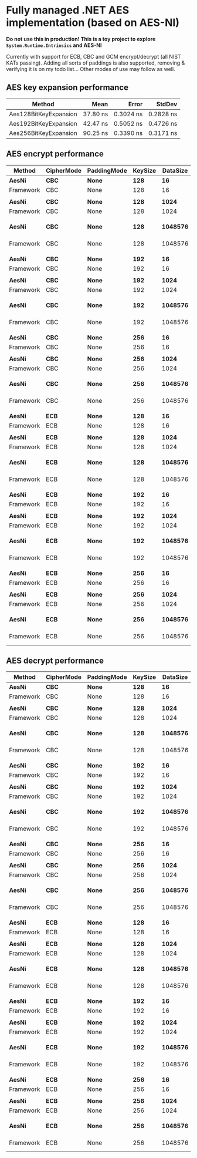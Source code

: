 # Fully managed .NET AES implementation (based on AES-NI)

**Do not use this in production! This is a toy project to explore `System.Runtime.Intrinsics` and AES-NI**

Currently with support for ECB, CBC and GCM encrypt/decrypt (all NIST KATs passing). 
Adding all sorts of paddings is also supported, removing & verifying it is on my todo list...
Other modes of use may follow as well.

## AES key expansion performance

|                Method |     Mean |     Error |    StdDev |
|---------------------- |---------:|----------:|----------:|
| Aes128BitKeyExpansion | 37.80 ns | 0.3024 ns | 0.2828 ns |
| Aes192BitKeyExpansion | 42.47 ns | 0.5052 ns | 0.4726 ns |
| Aes256BitKeyExpansion | 90.25 ns | 0.3390 ns | 0.3171 ns |

## AES encrypt performance

|    Method | CipherMode | PaddingMode | KeySize | DataSize |            Mean |         Error |        StdDev | Ratio |
|---------- |----------- |------------ |-------- |--------- |----------------:|--------------:|--------------:|------:|
|     **AesNi** |        **CBC** |        **None** |     **128** |       **16** |        **54.14 ns** |     **0.1514 ns** |     **0.1416 ns** |  **0.66** |
| Framework |        CBC |        None |     128 |       16 |        81.48 ns |     0.4009 ns |     0.3554 ns |  1.00 |
|           |            |             |         |          |                 |               |               |       |
|     **AesNi** |        **CBC** |        **None** |     **128** |     **1024** |       **905.53 ns** |     **0.7135 ns** |     **0.6674 ns** |  **1.18** |
| Framework |        CBC |        None |     128 |     1024 |       769.19 ns |     2.2911 ns |     2.1431 ns |  1.00 |
|           |            |             |         |          |                 |               |               |       |
|     **AesNi** |        **CBC** |        **None** |     **128** |  **1048576** |   **860,640.48 ns** | **2,227.3371 ns** | **2,083.4525 ns** |  **1.15** |
| Framework |        CBC |        None |     128 |  1048576 |   750,397.90 ns |   790.3225 ns |   739.2682 ns |  1.00 |
|           |            |             |         |          |                 |               |               |       |
|     **AesNi** |        **CBC** |        **None** |     **192** |       **16** |        **59.60 ns** |     **0.1091 ns** |     **0.0911 ns** |  **0.70** |
| Framework |        CBC |        None |     192 |       16 |        84.92 ns |     0.1918 ns |     0.1794 ns |  1.00 |
|           |            |             |         |          |                 |               |               |       |
|     **AesNi** |        **CBC** |        **None** |     **192** |     **1024** |     **1,013.01 ns** |     **2.6764 ns** |     **2.5035 ns** |  **1.08** |
| Framework |        CBC |        None |     192 |     1024 |       935.30 ns |     2.6766 ns |     2.5037 ns |  1.00 |
|           |            |             |         |          |                 |               |               |       |
|     **AesNi** |        **CBC** |        **None** |     **192** |  **1048576** | **1,017,828.74 ns** | **3,989.6438 ns** | **3,536.7153 ns** |  **1.14** |
| Framework |        CBC |        None |     192 |  1048576 |   891,961.83 ns | 1,076.3172 ns | 1,006.7878 ns |  1.00 |
|           |            |             |         |          |                 |               |               |       |
|     **AesNi** |        **CBC** |        **None** |     **256** |       **16** |        **63.32 ns** |     **0.2041 ns** |     **0.1909 ns** |  **0.78** |
| Framework |        CBC |        None |     256 |       16 |        80.98 ns |     0.7079 ns |     0.6621 ns |  1.00 |
|           |            |             |         |          |                 |               |               |       |
|     **AesNi** |        **CBC** |        **None** |     **256** |     **1024** |     **1,153.19 ns** |     **3.4437 ns** |     **3.0528 ns** |  **1.27** |
| Framework |        CBC |        None |     256 |     1024 |       907.08 ns |     2.1722 ns |     2.0318 ns |  1.00 |
|           |            |             |         |          |                 |               |               |       |
|     **AesNi** |        **CBC** |        **None** |     **256** |  **1048576** | **1,167,788.83 ns** | **1,769.0211 ns** | **1,654.7434 ns** |  **1.31** |
| Framework |        CBC |        None |     256 |  1048576 |   893,367.08 ns | 1,135.6231 ns | 1,062.2626 ns |  1.00 |
|           |            |             |         |          |                 |               |               |       |
|     **AesNi** |        **ECB** |        **None** |     **128** |       **16** |        **52.78 ns** |     **0.1274 ns** |     **0.1191 ns** |  **0.67** |
| Framework |        ECB |        None |     128 |       16 |        79.01 ns |     0.3803 ns |     0.3557 ns |  1.00 |
|           |            |             |         |          |                 |               |               |       |
|     **AesNi** |        **ECB** |        **None** |     **128** |     **1024** |       **137.93 ns** |     **0.3078 ns** |     **0.2729 ns** |  **0.80** |
| Framework |        ECB |        None |     128 |     1024 |       173.33 ns |     0.4021 ns |     0.3762 ns |  1.00 |
|           |            |             |         |          |                 |               |               |       |
|     **AesNi** |        **ECB** |        **None** |     **128** |  **1048576** |   **103,537.19 ns** |   **348.9570 ns** |   **326.4146 ns** |  **1.04** |
| Framework |        ECB |        None |     128 |  1048576 |    99,377.52 ns |   115.0458 ns |   107.6139 ns |  1.00 |
|           |            |             |         |          |                 |               |               |       |
|     **AesNi** |        **ECB** |        **None** |     **192** |       **16** |        **61.62 ns** |     **0.0697 ns** |     **0.0652 ns** |  **0.79** |
| Framework |        ECB |        None |     192 |       16 |        77.93 ns |     0.4503 ns |     0.4212 ns |  1.00 |
|           |            |             |         |          |                 |               |               |       |
|     **AesNi** |        **ECB** |        **None** |     **192** |     **1024** |       **163.30 ns** |     **0.4965 ns** |     **0.4402 ns** |  **0.84** |
| Framework |        ECB |        None |     192 |     1024 |       195.43 ns |     1.4095 ns |     1.3184 ns |  1.00 |
|           |            |             |         |          |                 |               |               |       |
|     **AesNi** |        **ECB** |        **None** |     **192** |  **1048576** |   **117,754.51 ns** |   **244.1254 ns** |   **228.3550 ns** |  **1.02** |
| Framework |        ECB |        None |     192 |  1048576 |   115,159.52 ns |   215.7692 ns |   201.8307 ns |  1.00 |
|           |            |             |         |          |                 |               |               |       |
|     **AesNi** |        **ECB** |        **None** |     **256** |       **16** |        **60.43 ns** |     **0.2084 ns** |     **0.1949 ns** |  **0.69** |
| Framework |        ECB |        None |     256 |       16 |        87.90 ns |     0.5672 ns |     0.5306 ns |  1.00 |
|           |            |             |         |          |                 |               |               |       |
|     **AesNi** |        **ECB** |        **None** |     **256** |     **1024** |       **187.20 ns** |     **0.2454 ns** |     **0.2296 ns** |  **0.93** |
| Framework |        ECB |        None |     256 |     1024 |       201.62 ns |     1.5318 ns |     1.4329 ns |  1.00 |
|           |            |             |         |          |                 |               |               |       |
|     **AesNi** |        **ECB** |        **None** |     **256** |  **1048576** |   **139,114.06 ns** |   **203.8322 ns** |   **190.6648 ns** |  **1.20** |
| Framework |        ECB |        None |     256 |  1048576 |   115,595.62 ns | 1,022.2509 ns |   956.2141 ns |  1.00 |

## AES decrypt performance

|    Method | CipherMode | PaddingMode | KeySize | DataSize |          Mean |         Error |        StdDev | Ratio |
|---------- |----------- |------------ |-------- |--------- |--------------:|--------------:|--------------:|------:|
|     **AesNi** |        **CBC** |        **None** |     **128** |       **16** |      **43.73 ns** |     **0.0535 ns** |     **0.0500 ns** |  **0.48** |
| Framework |        CBC |        None |     128 |       16 |      90.77 ns |     0.8170 ns |     0.7242 ns |  1.00 |
|           |            |             |         |          |               |               |               |       |
|     **AesNi** |        **CBC** |        **None** |     **128** |     **1024** |     **145.47 ns** |     **1.0123 ns** |     **0.8453 ns** |  **0.75** |
| Framework |        CBC |        None |     128 |     1024 |     194.71 ns |     0.5619 ns |     0.4981 ns |  1.00 |
|           |            |             |         |          |               |               |               |       |
|     **AesNi** |        **CBC** |        **None** |     **128** |  **1048576** | **113,914.12 ns** |   **140.6300 ns** |   **131.5454 ns** |  **1.01** |
| Framework |        CBC |        None |     128 |  1048576 | 113,073.21 ns |   414.6260 ns |   346.2315 ns |  1.00 |
|           |            |             |         |          |               |               |               |       |
|     **AesNi** |        **CBC** |        **None** |     **192** |       **16** |      **47.62 ns** |     **0.2948 ns** |     **0.2614 ns** |  **0.49** |
| Framework |        CBC |        None |     192 |       16 |      97.73 ns |     0.2251 ns |     0.1758 ns |  1.00 |
|           |            |             |         |          |               |               |               |       |
|     **AesNi** |        **CBC** |        **None** |     **192** |     **1024** |     **168.84 ns** |     **0.1239 ns** |     **0.1035 ns** |  **0.76** |
| Framework |        CBC |        None |     192 |     1024 |     223.52 ns |     1.4852 ns |     1.3892 ns |  1.00 |
|           |            |             |         |          |               |               |               |       |
|     **AesNi** |        **CBC** |        **None** |     **192** |  **1048576** | **130,108.49 ns** |   **161.2990 ns** |   **150.8791 ns** |  **0.98** |
| Framework |        CBC |        None |     192 |  1048576 | 132,629.49 ns |   341.9665 ns |   266.9849 ns |  1.00 |
|           |            |             |         |          |               |               |               |       |
|     **AesNi** |        **CBC** |        **None** |     **256** |       **16** |      **48.32 ns** |     **0.3912 ns** |     **0.3468 ns** |  **0.53** |
| Framework |        CBC |        None |     256 |       16 |      91.87 ns |     0.3842 ns |     0.3594 ns |  1.00 |
|           |            |             |         |          |               |               |               |       |
|     **AesNi** |        **CBC** |        **None** |     **256** |     **1024** |     **185.43 ns** |     **0.5482 ns** |     **0.5128 ns** |  **0.85** |
| Framework |        CBC |        None |     256 |     1024 |     217.41 ns |     0.8382 ns |     0.7430 ns |  1.00 |
|           |            |             |         |          |               |               |               |       |
|     **AesNi** |        **CBC** |        **None** |     **256** |  **1048576** | **152,047.83 ns** |   **815.8482 ns** |   **681.2702 ns** |  **1.16** |
| Framework |        CBC |        None |     256 |  1048576 | 131,606.89 ns |   313.9922 ns |   293.7085 ns |  1.00 |
|           |            |             |         |          |               |               |               |       |
|     **AesNi** |        **ECB** |        **None** |     **128** |       **16** |      **39.51 ns** |     **0.6943 ns** |     **0.6155 ns** |  **0.49** |
| Framework |        ECB |        None |     128 |       16 |      81.30 ns |     0.1341 ns |     0.1255 ns |  1.00 |
|           |            |             |         |          |               |               |               |       |
|     **AesNi** |        **ECB** |        **None** |     **128** |     **1024** |     **125.90 ns** |     **0.4105 ns** |     **0.3428 ns** |  **0.36** |
| Framework |        ECB |        None |     128 |     1024 |     346.04 ns |     3.7404 ns |     3.1234 ns |  1.00 |
|           |            |             |         |          |               |               |               |       |
|     **AesNi** |        **ECB** |        **None** |     **128** |  **1048576** | **102,197.59 ns** |   **675.1326 ns** |   **631.5194 ns** |  **0.39** |
| Framework |        ECB |        None |     128 |  1048576 | 261,232.28 ns | 3,116.7811 ns | 2,915.4390 ns |  1.00 |
|           |            |             |         |          |               |               |               |       |
|     **AesNi** |        **ECB** |        **None** |     **192** |       **16** |      **44.97 ns** |     **0.3073 ns** |     **0.2874 ns** |  **0.54** |
| Framework |        ECB |        None |     192 |       16 |      82.58 ns |     0.2941 ns |     0.2751 ns |  1.00 |
|           |            |             |         |          |               |               |               |       |
|     **AesNi** |        **ECB** |        **None** |     **192** |     **1024** |     **145.97 ns** |     **0.5833 ns** |     **0.4870 ns** |  **0.42** |
| Framework |        ECB |        None |     192 |     1024 |     349.21 ns |     0.5379 ns |     0.4768 ns |  1.00 |
|           |            |             |         |          |               |               |               |       |
|     **AesNi** |        **ECB** |        **None** |     **192** |  **1048576** | **121,338.06 ns** | **1,527.1613 ns** | **1,428.5076 ns** |  **0.44** |
| Framework |        ECB |        None |     192 |  1048576 | 274,398.39 ns |   362.5910 ns |   339.1678 ns |  1.00 |
|           |            |             |         |          |               |               |               |       |
|     **AesNi** |        **ECB** |        **None** |     **256** |       **16** |      **44.71 ns** |     **0.3569 ns** |     **0.3338 ns** |  **0.55** |
| Framework |        ECB |        None |     256 |       16 |      82.00 ns |     0.3009 ns |     0.2349 ns |  1.00 |
|           |            |             |         |          |               |               |               |       |
|     **AesNi** |        **ECB** |        **None** |     **256** |     **1024** |     **162.33 ns** |     **0.7677 ns** |     **0.7181 ns** |  **0.47** |
| Framework |        ECB |        None |     256 |     1024 |     346.63 ns |     1.6859 ns |     1.5770 ns |  1.00 |
|           |            |             |         |          |               |               |               |       |
|     **AesNi** |        **ECB** |        **None** |     **256** |  **1048576** | **136,829.73 ns** |   **392.4239 ns** |   **306.3788 ns** |  **0.52** |
| Framework |        ECB |        None |     256 |  1048576 | 264,079.89 ns | 1,255.7255 ns | 1,174.6064 ns |  1.00 |
